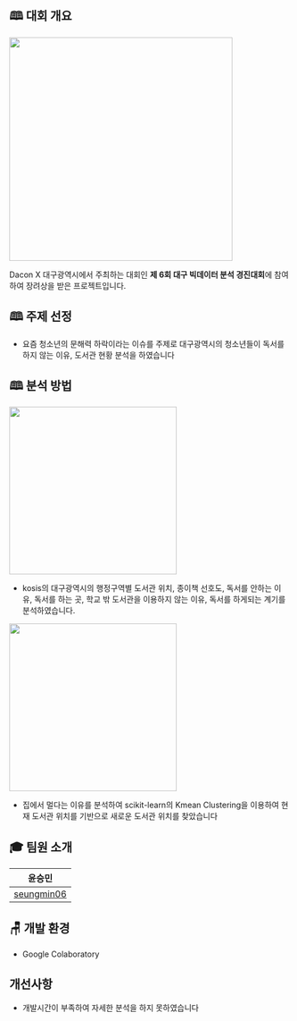 ## 🕮 대회 개요
<img src="https://dacon.io/_nuxt/img/main-logo.b9ffbb6.svg" style="width:400px">
<p>Dacon X 대구광역시에서 주최하는 대회인 <b>제 6회 대구 빅데이터 분석 경진대회</b>에 참여하여 장려상을 받은 프로젝트입니다.</p>

 
## 🕮 주제 선정
- 요즘 청소년의 문해력 하락이라는 이슈를 주제로 대구광역시의 청소년들이 독서를 하지 않는 이유, 도서관 현황 분석을 하였습니다


## 🕮 분석 방법
<img src="https://kosis.kr/ext/newKosis/img/layout/logo.png" 
 style="width:300px">
- kosis의 대구광역시의 행정구역별 도서관 위치, 종이책 선호도, 독서를 안하는 이유, 독서를 하는 곳, 학교 밖 도서관을 이용하지 않는 이유, 독서를 하게되는 계기를 분석하였습니다.

  
<img src="https://img1.daumcdn.net/thumb/R1280x0/?scode=mtistory2&fname=https%3A%2F%2Fblog.kakaocdn.net%2Fdn%2FbluDbt%2FbtsKPCm9l2o%2FJY2miPpnIXfC6nQ3hKW4P1%2Fimg.png" 
 style="width:300px">
- 집에서 멀다는 이유를 분석하여 scikit-learn의 Kmean Clustering을 이용하여 현재 도서관 위치를 기반으로 새로운 도서관 위치를 찾았습니다


## 🎓 팀원 소개
|윤승민|
|------|
|<a href="https://github.com/seungmin06">seungmin06</a>|

## 🪑 개발 환경
- Google Colaboratory

## 개선사항
- 개발시간이 부족하여 자세한 분석을 하지 못하였습니다
